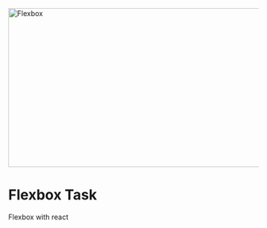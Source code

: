 <img src="https://socialify.git.ci/Nosihle-Mthembu/Flexbox/image?language=1&owner=1&name=1&stargazers=1&theme=Light" alt="Flexbox" width="640" height="320" />

<h1>Flexbox Task</h1>
Flexbox with react
